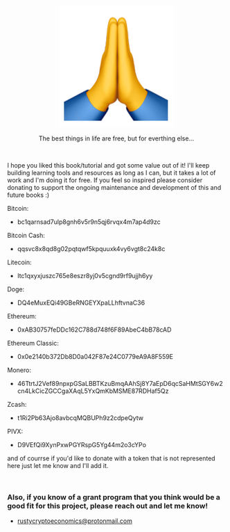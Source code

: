 <p align="center">
    <img src="gratitude.png" alt="Thank You">  
</p>
<p align="center">
  The best things in life are free, but for everthing else...
</p>

<br>

<p>
  I hope you liked this book/tutorial and got some value out of it! I'll keep building learning tools and resources as long as I can, but it takes a lot of work and I'm doing it for free. If you feel so inspired please consider donating to support the ongoing maintenance and development of this and future books :)
</p>

Bitcoin:
- bc1qarnsad7ulp8gnh6v5r9n5qj6rvqx4m7ap4d9zc

Bitcoin Cash:
- qqsvc8x8qd8g02pqtqwf5kpquuxk4vy6vgt8c24k8c

Litecoin:
- ltc1qxyxjuszc765e8eszr8yj0v5cgnd9rf9ujjh6yy

Doge:
- DQ4eMuxEQi49GBeRNGEYXpaLLhftvnaC36

Ethereum:
- 0xAB30757feDDc162C788d748f6F89AbeC4bB78cAD

Ethereum Classic:
- 0x0e2140b372Db8D0a042F87e24C0779eA9A8F559E

Monero: 
- 46TtrtJ2Vef89npxpGSaLBBTKzuBmqAAhSj8Y7aEpD6qcSaHMtSGY6w2cn4LkCicZGCCgaXAqL5YxQmKbMSME87RDHaf5Qz

Zcash:
- t1Ri2Pb63Ajo8avbcqMQBUPh9z2cdpeQytw

PIVX:
- D9VEfQi9XynPxwPGYRspG5Yg44m2o3cYPo

and of courrse if you'd like to donate with a token that is not represented here just let me know and I'll add it. 

<br>

### Also, if you know of a grant program that you think would be a good fit for this project, please reach out and let me know!
- rustycryptoeconomics@protonmail.com
